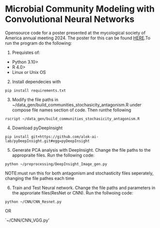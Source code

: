 # Microbial Community Modeling with Convolutional Neural Networks

Opensource code for a poster presented at the mycological society of America annual meeting 2024. The poster for this can be found [HERE](https://www.canva.com/design/DAGGJtZGAv0/yRN20vUckEQqaPc46VEvJQ/edit?utm_content=DAGGJtZGAv0&utm_campaign=designshare&utm_medium=link2&utm_source=sharebutton).To run the program do the following:

1. Prequistes of:
*  Python 3.10> 
*  R 4.0>
*  Linux or Unix OS

2. Install dependecies with 

`pip install requirements.txt`

3. Modify the file paths in ~/data_gen/build_communities_stochasicity_antagonism.R under compose file names section of code. Then runthe following

`rscript ~/data_gen/build_communities_stochasicity_antagonism.R`

4. Download pyDeepInsight

`pip install git+https://github.com/alok-ai-lab/pyDeepInsight.git#egg=pyDeepInsight`

5. Generate PCA analysis with DeepInsight. Change the file paths to the appropraite files. Run the following code:

`python ~/preprocessing/DeepInsight_Image_gen.py`

NOTE:must run this for both antagonism and stochasticity files seperately, changing the file pathes each time

6. Train and Test Neural network. Change the file paths and parameters in the approriate files(ResNet or CNN). Run the follwoing code:

`python ~/CNN/CNN_Resnet.py`

OR

`~/CNN/CNN_VGG.py'  
